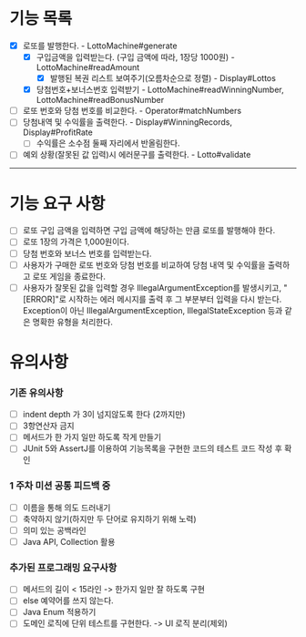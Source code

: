 # 기능 목록
- [x] 로또를 발행한다. - LottoMachine#generate
  - [x] 구입금액을 입력받는다. (구입 금액에 따라, 1장당 1000원) - LottoMachine#readAmount
    - [x] 발행된 복권 리스트 보여주기(오름차순으로 정렬) - Display#Lottos
  - [x] 당첨번호+보너스번호 입력받기 - LottoMachine#readWinningNumber, LottoMachine#readBonusNumber

- [ ] 로또 번호와 당첨 번호를 비교한다. - Operator#matchNumbers
- [ ] 당첨내역 및 수익률을 출력한다. - Display#WinningRecords, Display#ProfitRate
  - [ ] 수익률은 소수점 둘째 자리에서 반올림한다.

- [ ] 예외 상황(잘못된 값 입력)시 에러문구를 출력한다. - Lotto#validate

-----

# 기능 요구 사항
- [ ] 로또 구입 금액을 입력하면 구입 금액에 해당하는 만큼 로또를 발행해야 한다.
- [ ] 로또 1장의 가격은 1,000원이다.
- [ ] 당첨 번호와 보너스 번호를 입력받는다.
- [ ] 사용자가 구매한 로또 번호와 당첨 번호를 비교하여 당첨 내역 및 수익률을 출력하고 로또 게임을 종료한다.
- [ ] 사용자가 잘못된 값을 입력할 경우 IllegalArgumentException를 발생시키고,
"[ERROR]"로 시작하는 에러 메시지를 출력 후 그 부분부터 입력을 다시 받는다.
Exception이 아닌 IllegalArgumentException, IllegalStateException 등과 같은 명확한 유형을 처리한다.

# 유의사항

### 기존 유의사항
- [ ] indent depth 가 3이 넘지않도록 한다 (2까지만)
- [ ] 3항연산자 금지
- [ ] 메서드가 한 가지 일만 하도록 작게 만들기
- [ ] JUnit 5와 AssertJ를 이용하여 기능목록을 구현한 코드의 테스트 코드 작성 후 확인
### 1 주차 미션 공통 피드백 중
- [ ] 이름을 통해 의도 드러내기
- [ ] 축약하지 않기(하지만 두 단어로 유지하기 위해 노력)
- [ ] 의미 있는 공백라인
- [ ] Java API, Collection 활용
### 추가된 프로그래밍 요구사항
- [ ] 메서드의 길이 < 15라인 -> 한가지 일만 잘 하도록 구현
- [ ] else 예약어를 쓰지 않는다.
- [ ] Java Enum 적용하기
- [ ] 도메인 로직에 단위 테스트를 구현한다. -> UI 로직 분리(제외)
